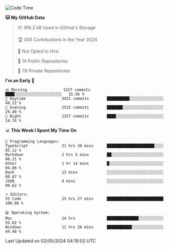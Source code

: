 <!--START_SECTION:waka-->
![Code Time](http://img.shields.io/badge/Code%20Time-5%2C590%20hrs%2058%20mins-blue)

**🐱 My GitHub Data** 

> 📦 916.2 kB Used in GitHub's Storage 
 > 
> 🏆 405 Contributions in the Year 2024
 > 
> 🚫 Not Opted to Hire
 > 
> 📜 14 Public Repositories 
 > 
> 🔑 78 Private Repositories 
 > 
**I'm an Early 🐤** 

```text
🌞 Morning                1327 commits        ████░░░░░░░░░░░░░░░░░░░░░   15.56 % 
🌆 Daytime                3431 commits        ██████████░░░░░░░░░░░░░░░   40.22 % 
🌃 Evening                2515 commits        ███████░░░░░░░░░░░░░░░░░░   29.48 % 
🌙 Night                  1257 commits        ████░░░░░░░░░░░░░░░░░░░░░   14.74 % 
```


📊 **This Week I Spent My Time On** 

```text
💬 Programming Languages: 
TypeScript               21 hrs 39 mins      █████████████████████░░░░   85.12 % 
Markdown                 2 hrs 5 mins        ██░░░░░░░░░░░░░░░░░░░░░░░   08.21 % 
Other                    1 hr 14 mins        █░░░░░░░░░░░░░░░░░░░░░░░░   04.86 % 
Bash                     13 mins             ░░░░░░░░░░░░░░░░░░░░░░░░░   00.87 % 
JSON                     9 mins              ░░░░░░░░░░░░░░░░░░░░░░░░░   00.62 % 

🔥 Editors: 
VS Code                  25 hrs 27 mins      █████████████████████████   100.00 % 

💻 Operating System: 
Mac                      14 hrs              ██████████████░░░░░░░░░░░   55.02 % 
Windows                  11 hrs 26 mins      ███████████░░░░░░░░░░░░░░   44.98 % 
```


 Last Updated on 02/05/2024 04:19:02 UTC
<!--END_SECTION:waka-->

